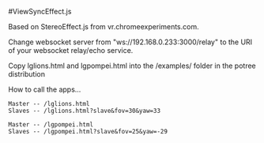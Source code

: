 #ViewSyncEffect.js 

Based on StereoEffect.js from vr.chromeexperiments.com.

Change websocket server from "ws://192.168.0.233:3000/relay" to the URI of your websocket relay/echo service.

Copy lglions.html and lgpompei.html into the /examples/ folder in the potree distribution


How to call the apps...

```
Master -- /lglions.html
Slaves -- /lglions.html?slave&fov=30&yaw=33

Master -- /lgpompei.html
Slaves -- /lgpompei.html?slave&fov=25&yaw=-29
```
